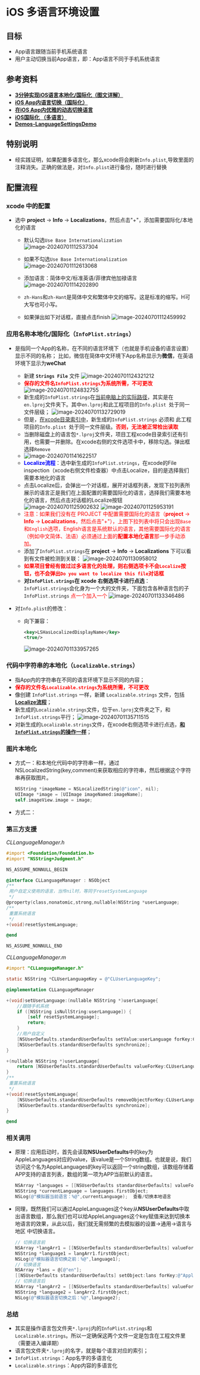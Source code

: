 # iOS 多语言环境设置

## 目标

* App语言跟随当前手机系统语言
* 用户主动切换当前App语言，即：App语言不同于手机系统语言

## 参考资料

* [**3分钟实现iOS语言本地化/国际化（图文详解）**](https://cloud.tencent.com/developer/article/1143302)
* [**iOS App内语言切换（国际化）**](https://blog.csdn.net/shanghaibao123/article/details/107323395)
* [**在iOS App内优雅的动态切换语言**](https://www.jianshu.com/p/b4288e5e6e4c)
* [**iOS国际化 （多语言）**](https://juejin.cn/post/6966232778987798558)
* [**Demos-LanguageSettingsDemo**](https://github.com/DarkAngel7/Demos-LanguageSettingsDemo/)

## 特别说明

* 经实践证明，如果配置多语言化，那么xcode将会刷新`Info.plist`,导致里面的注释消失。正确的做法是，对`Info.plist`进行备份，随时进行替换

## 配置流程

### xcode 中的配置

* 选中 **project** → **Info** → **Localizations**，然后点击"+"，添加需要国际化/本地化的语言

  * 默认勾选`Use Base Internationalization`
    ![image-20240701112537304](./assets/image-20240701112537304.png)
    
  * 如果不勾选`Use Base Internationalization`
    ![image-20240701112613068](./assets/image-20240701112613068.png)
    
  * 添加语言：简体中文/标准英语/菲律宾他加禄语言
    ![image-20240701114202890](./assets/image-20240701114202890.png)

  * `zh-Hans`和`zh-Hant`是简体中文和繁体中文的缩写。这是标准的缩写。H可大写也可小写。
    
  * 如果弹出如下对话框，直接点击finish
    ![image-20240701112459992](./assets/image-20240701112459992.png)
### 应用名称本地化/国际化（`InfoPlist.strings`）
* 是指同一个App的名称，在不同的语言环境下（也就是手机设备的语言设置）显示不同的名称；
  比如，微信在简体中文环境下App名称显示为**微信**，在英语环境下显示为**weChat**
  * 新建 **`Strings File`** 文件
    ![image-20240701124321212](./assets/image-20240701124321212.png)
  * <font color=red>**保存的文件名`InfoPlist.strings`为系统所需，不可更改**</font>
    ![image-20240701124832755](./assets/image-20240701124832755.png)
  * 新生成的`InfoPlist.strings`在<u>当前电脑上的实际路径</u>，其实是在`en.lproj`文件夹下。其中`en.lproj`和此工程项目的`Info.plist `处于同一文件层级；
    ![image-20240701132729019](./assets/image-20240701132729019.png)
  * 但是，<u>在xcode目录索引中</u>，新生成的`InfoPlist.strings` 必须和 此工程项目的`Info.plist `处于同一文件层级。<font color=red>**否则，无法被正常检出读取**</font>
  * 当删除磁盘上的语言包`*.lproj`文件夹，项目工程xcode目录索引还有引用，也需要一并删除。在xcode右侧的文件选项卡中，移除勾选。弹出框选择`Remove`
  * ![image-20240701141622517](./assets/image-20240701141622517.png)
  * <font id=Localize color=blue>**Localize流程**</font>：选中新生成的`InfoPlist.strings`，在xcode的File inspection（xcode右侧文件检查器）中点击Localize，目的是选择我们需要本地化的语言
  * 点击Localize后，会弹出一个对话框，展开对话框列表，发现下拉列表所展示的语言正是我们在上面配置的需要国际化的语言，选择我们需要本地化的语言，然后点击对话框的Localize按钮
    ![image-20240701125902632](./assets/image-20240701125902632.png)
    ![image-20240701125953191](./assets/image-20240701125953191.png)
  * <font color=red>注意：如果我们没有在 PROJECT 中配置需要国际化的语言（**project** → **Info** → **Localizations**，然后点击"+"），上图下拉列表中将只会出现`Base`和`English`选项，English语言是系统默认的语言，其他需要国际化的语言（例如中文简体、法语）必须通过上面的**配置本地化语言**那一步手动添加。</font>
  * 添加了`InfoPlist.strings`在 **project** → **Info** → **Localizations** 下可以看到有文件被检测到关联：
    ![image-20240701130958012](./assets/image-20240701130958012.png)
  * <font color=red>**如果项目曾经有做过过多语言化的处理，则右侧选项卡不会`Localize`按钮，也不会弹出`Do you want to localize this file`对话框**</font>
  * <font id=在xcode右侧选项卡进行点选>**对`InfoPlist.strings`在 xcode 右侧选项卡进行点选**</font>：
    `InfoPlist.strings`会化身为一个大的文件夹，下面包含各种语言包的子`InfoPlist.strings`     <font color=red>点一个加入一个</font>
    ![image-20240701133346486](./assets/image-20240701133346486.png)
  
* 对`Info.plist`的修改：

  * 向下兼容：

    ```xml
    <key>LSHasLocalizedDisplayName</key>
    <true/>
    ```

    ![image-20240701133957265](./assets/image-20240701133957265.png)

### 代码中字符串的本地化（`Localizable.strings`）

* 指App内的字符串在不同的语言环境下显示不同的内容；
* <font color=red>**保存的文件名`Localizable.strings`为系统所需，不可更改**</font>
* 像创建 `InfoPlist.strings` 一样，新建 `Localizable.strings` 文件，包括[**Localize流程**](#Localize)；
* 新生成的`Localizable.strings`文件，位于`en.lproj`文件夹之下，和`InfoPlist.strings`平行；
  ![image-20240701135711515](./assets/image-20240701135711515.png)
* 对新生成的`Localizable.strings`文件，在xcode右侧选项卡进行点选，[**和`InfoPlist.strings`的操作一样**](#在xcode右侧选项卡进行点选)；

### 图片本地化

* 方式一：和本地化代码中的字符串一样，通过NSLocalizedString(key,comment)来获取相应的字符串，然后根据这个字符串再获取图片。
  ```objective-c
  NSString *imageName = NSLocalizedString(@"icon", nil);
  UIImage *image = [UIImage imageNamed:imageName];
  self.imageView.image = image;
  ```

* 方式二：

### 第三方支援

*CLLanguageManager.h*

```objective-c
#import <Foundation/Foundation.h>
#import "NSString+Judgment.h"

NS_ASSUME_NONNULL_BEGIN

@interface CLLanguageManager : NSObject
/**
 用户自定义使用的语言，当传nil时，等同于resetSystemLanguage
 */
@property(class,nonatomic,strong,nullable)NSString *userLanguage;
/**
 重置系统语言
 */
+(void)resetSystemLanguage;

@end

NS_ASSUME_NONNULL_END
```

*CLLanguageManager.m*

```objective-c
#import "CLLanguageManager.h"

static NSString *CLUserLanguageKey = @"CLUserLanguageKey";

@implementation CLLanguageManager

+(void)setUserLanguage:(nullable NSString *)userLanguage{
    //跟随手机系统
    if ([NSString isNullString:userLanguage]) {
        [self resetSystemLanguage];
        return;
    }
    //用户自定义
    [NSUserDefaults.standardUserDefaults setValue:userLanguage forKey:CLUserLanguageKey];
    [NSUserDefaults.standardUserDefaults synchronize];
}

+(nullable NSString *)userLanguage{
    return [NSUserDefaults.standardUserDefaults valueForKey:CLUserLanguageKey];
}
/**
 重置系统语言
 */
+(void)resetSystemLanguage{
    [NSUserDefaults.standardUserDefaults removeObjectForKey:CLUserLanguageKey];
    [NSUserDefaults.standardUserDefaults synchronize];
}

@end
```

### 相关调用

* 原理：应用启动时，首先会读取**NSUserDefaults**中的key为AppleLanguages对应的value，该value是一个String数组。也就是说，我们访问这个名为AppleLanguages的key可以返回一个string数组，该数组存储着APP支持的语言列表，数组的第一项为APP当前默认的语言。

  ```objective-c
  NSArray *languages = [[NSUserDefaults standardUserDefaults] valueForKey:@"AppleLanguages"];
  NSString *currentLanguage = languages.firstObject;
  NSLog(@"模拟器当前语言：%@",currentLanguage);  查看/切换本地语言
  ```

* 同理，既然我们可以通过AppleLanguages这个key从**NSUserDefaults**中取出语言数组，那么我们也可以给AppleLanguages这个key赋值来达到切换本地语言的效果，从此以后，我们就无需频繁的去模拟器的设置->通用->语言与地区 中切换语言。

  ```objective-c
  // 切换语言前
  NSArray *langArr1 = [[NSUserDefaults standardUserDefaults] valueForKey:@"AppleLanguages"];
  NSString *language1 = langArr1.firstObject;
  NSLog(@"模拟器语言切换之前：%@",language1);
  // 切换语言
  NSArray *lans = @[@"en"];
  [[NSUserDefaults standardUserDefaults] setObject:lans forKey:@"AppleLanguages"];
  // 切换语言后
  NSArray *langArr2 = [[NSUserDefaults standardUserDefaults] valueForKey:@"AppleLanguages"];
  NSString *language2 = langArr2.firstObject;
  NSLog(@"模拟器语言切换之后：%@",language2);
  ```


### 总结

* 其实是操作语言包文件夹`*.lproj`内的`InfoPlist.strings`和`Localizable.strings`。所以一定确保这两个文件一定是包含在工程文件里（需要进入编译期）
* 语言包文件夹`*.lproj`的名字，就是每个语言对应的索引；
* `InfoPlist.strings`：App名字的多语言化
* `Localizable.strings`：App内容的多语言化

